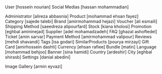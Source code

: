 
User [hossein nourian]
Social Medias [hassan mohammadian]

Administrator [alireza abbasnia]
Product [mohammad ehsan fayez]
Category [sajede talebi]
Brand [amirmohammad hejazi]
Voucher [ali esmaili]
Shipping Method [saeedreza alipourfard]
Stock [kiana kholosi]
Promotion [eghbal amininejad]
Supplier [adel mohamadzadeh]
FAQ [ghazal ashoftedel]
Ticket [amin sarvar]
Payment Method [amirmohammad valipour]
Reviews [mehdi shavandi]
Tags [isa godari]
SimilarProducts [pourya mirzayi]
Gift Card [amirhossein dashti]
Currency [ehsan rafiee]
Bundle [matin]
Language [mohammad behjoo]
Banner [sina hamidi]
Country [ardeshir]
City [eghbal shirasb]
Settings [danial abedini]

Image Gallery [armin eyvazi]

